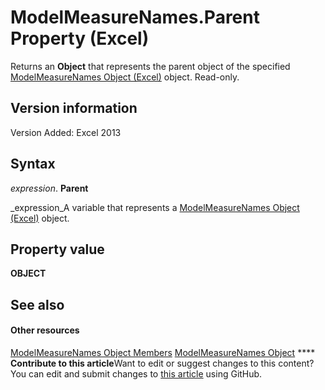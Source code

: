
# ModelMeasureNames.Parent Property (Excel)

Returns an  **Object** that represents the parent object of the specified [ModelMeasureNames Object (Excel)](a4675c29-6c0d-a2fa-3428-280296f4cb59.md) object. Read-only.


## Version information

Version Added: Excel 2013 


## Syntax

 _expression_. **Parent**

 _expression_A variable that represents a  [ModelMeasureNames Object (Excel)](a4675c29-6c0d-a2fa-3428-280296f4cb59.md) object.


## Property value

 **OBJECT**


## See also


#### Other resources


 [ModelMeasureNames Object Members](afe6837c-ee65-0c99-b77e-8c1219272bda.md)
 [ModelMeasureNames Object](a4675c29-6c0d-a2fa-3428-280296f4cb59.md)
****   **Contribute to this article**Want to edit or suggest changes to this content? You can edit and submit changes to  [this article](https://github.com/jhershey00/VBA_Excel_Test/OpenXMLCon/articles/028ffd8d-ded4-72af-8b54-fa4e8f267a16.md) using GitHub.

